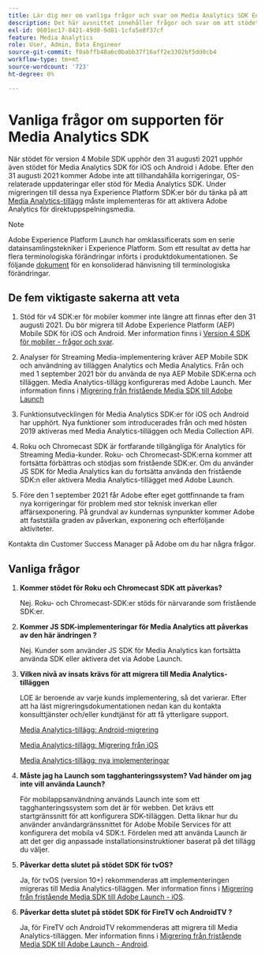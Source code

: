 ```yaml
---
title: Lär dig mer om vanliga frågor och svar om Media Analytics SDK End of Support
description: Det här avsnittet innehåller frågor och svar om att stödet för SDK:er för Media Analytics har upphört.
exl-id: 9601ec17-8421-49d0-9d81-1cfa5e8f37cf
feature: Media Analytics
role: User, Admin, Data Engineer
source-git-commit: f0abffb48a6c0babb37f16aff2e3302bf5dd0cb4
workflow-type: tm+mt
source-wordcount: '723'
ht-degree: 0%

---
```


# Vanliga frågor om supporten för Media Analytics SDK

När stödet för version 4 Mobile SDK upphör den 31 augusti 2021 upphör även stödet för Media Analytics SDK för iOS och Android i Adobe. Efter den 31 augusti 2021 kommer Adobe inte att tillhandahålla korrigeringar, OS-relaterade uppdateringar eller stöd för Media Analytics SDK.  Under migreringen till dessa nya Experience Platform SDK:er bör du tänka på att [Media Analytics-tillägg](https://aep-sdks.gitbook.io/docs/using-mobile-extensions/adobe-media-analytics) måste implementeras för att aktivera Adobe Analytics för direktuppspelningsmedia.

>[!NOTE]
>Adobe Experience Platform Launch har omklassificerats som en serie datainsamlingstekniker i Experience Platform. Som ett resultat av detta har flera terminologiska förändringar införts i produktdokumentationen. Se följande [dokument](https://experienceleague.adobe.com/docs/experience-platform/tags/term-updates.html?lang=en) för en konsoliderad hänvisning till terminologiska förändringar.


## De fem viktigaste sakerna att veta

1. Stöd för v4 SDK:er för mobiler kommer inte längre att finnas efter den 31 augusti 2021. Du bör migrera till Adobe Experience Platform (AEP) Mobile SDK för iOS och Android. Mer information finns i [Version 4 SDK för mobiler - frågor och svar](https://aep-sdks.gitbook.io/docs/version-4-sdk-end-of-support-faq).

1. Analyser för Streaming Media-implementering kräver AEP Mobile SDK och användning av tilläggen Analytics och Media Analytics. Från och med 1 september 2021 bör du använda de nya AEP Mobile SDK:erna och tilläggen.  Media Analytics-tillägg konfigureras med Adobe Launch.  Mer information finns i [Migrering från fristående Media SDK till Adobe Launch](https://experienceleague.adobe.com/docs/media-analytics/using/sdk-implement/sdk-to-launch/sdk-to-launch-migration.html)

1. Funktionsutvecklingen för Media Analytics SDK:er för iOS och Android har upphört.  Nya funktioner som introducerades från och med hösten 2019 aktiveras med Media Analytics-tilläggen och Media Collection API.

1. Roku och Chromecast SDK är fortfarande tillgängliga för Analytics för Streaming Media-kunder. Roku- och Chromecast-SDK:erna kommer att fortsätta förbättras och stödjas som fristående SDK:er.  Om du använder JS SDK för Media Analytics kan du fortsätta använda den fristående SDK:n eller aktivera Media Analytics-tillägget med Adobe Launch.

1. Före den 1 september 2021 får Adobe efter eget gottfinnande ta fram nya korrigeringar för problem med stor teknisk inverkan eller affärsexponering. På grundval av kundernas synpunkter kommer Adobe att fastställa graden av påverkan, exponering och efterföljande aktiviteter.

Kontakta din Customer Success Manager på Adobe om du har några frågor.

## Vanliga frågor

1. **Kommer stödet för Roku och Chromecast SDK att påverkas? &#x200B;**

   Nej.  Roku- och Chromecast-SDK:er stöds för närvarande som fristående SDK:er. &#x200B; &#x200B;
1. **Kommer JS SDK-implementeringar för Media Analytics att påverkas av den här ändringen &#x200B;?**

   Nej.  Kunder som använder JS SDK för Media Analytics kan fortsätta använda SDK eller aktivera det via Adobe Launch. &#x200B;
1. **Vilken nivå av insats krävs för att migrera till Media Analytics-tilläggen&#x200B;**

   LOE är beroende av varje kunds implementering, så det varierar.  Efter att ha läst migreringsdokumentationen nedan kan du kontakta konsulttjänster och/eller kundtjänst för att få ytterligare support.

   [Media Analytics-tillägg: Android-migrering](https://experienceleague.adobe.com/docs/media-analytics/using/sdk-implement/sdk-to-launch/sdk-to-launch-migration-platforms/sdk-to-launch-migration-android.html)

   [Media Analytics-tillägg: Migrering från iOS](https://experienceleague.adobe.com/docs/media-analytics/using/sdk-implement/sdk-to-launch/sdk-to-launch-migration-platforms/sdk-to-launch-migration-ios.html)

   [Media Analytics-tillägg: nya implementeringar](https://aep-sdks.gitbook.io/docs/using-mobile-extensions/adobe-media-analytics)

1. **Måste jag ha Launch som tagghanteringssystem? Vad händer om jag inte vill använda Launch?**

   För mobilappsanvändning används Launch inte som ett tagghanteringssystem som det är för webben.  Det krävs ett startgränssnitt för att konfigurera SDK-tilläggen. Detta liknar hur du använder användargränssnittet för Adobe Mobile Services för att konfigurera det mobila v4 SDK:t. Fördelen med att använda Launch är att det ger dig anpassade installationsinstruktioner baserat på det tillägg du väljer.

1. **Påverkar detta slutet på stödet SDK för tvOS?**

   Ja, för tvOS (version 10+) rekommenderas att implementeringen migreras till Media Analytics-tilläggen.  Mer information finns i [Migrering från fristående Media SDK till Adobe Launch - iOS](https://experienceleague.adobe.com/docs/media-analytics/using/sdk-implement/sdk-to-launch/sdk-to-launch-migration-platforms/sdk-to-launch-migration-ios.html).

1. **Påverkar detta slutet på stödet SDK för FireTV och AndroidTV &#x200B;?**

   Ja, för FireTV och AndroidTV rekommenderas att migrera till Media Analytics-tilläggen.  Mer information finns i [Migrering från fristående Media SDK till Adobe Launch - Android](https://experienceleague.adobe.com/docs/media-analytics/using/sdk-implement/sdk-to-launch/sdk-to-launch-migration-platforms/sdk-to-launch-migration-android.html).
